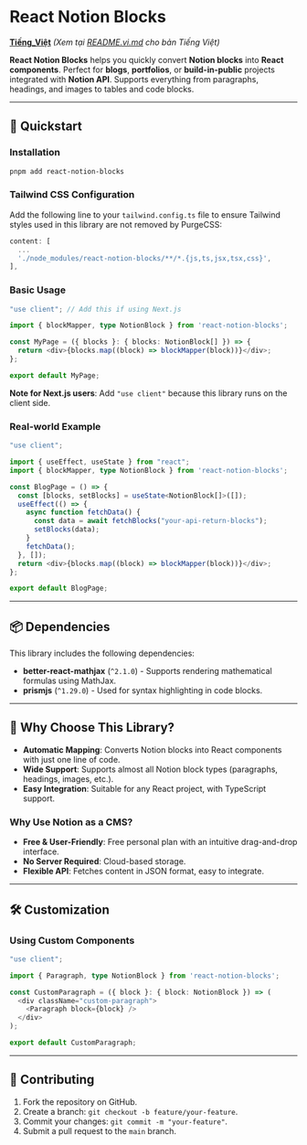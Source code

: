 # React Notion Blocks

**[Tiếng_Việt](#)** *(Xem tại [README.vi.md](README.vi.md) cho bản Tiếng Việt)*


**React Notion Blocks** helps you quickly convert **Notion blocks** into **React components**. Perfect for **blogs**, **portfolios**, or **build-in-public** projects integrated with **Notion API**. Supports everything from paragraphs, headings, and images to tables and code blocks.

---

## 🚀 Quickstart

### Installation
```bash
pnpm add react-notion-blocks
```

### Tailwind CSS Configuration
Add the following line to your `tailwind.config.ts` file to ensure Tailwind styles used in this library are not removed by PurgeCSS:

```typescript
content: [
  ...
  './node_modules/react-notion-blocks/**/*.{js,ts,jsx,tsx,css}',
],
```

### Basic Usage
```typescript
"use client"; // Add this if using Next.js

import { blockMapper, type NotionBlock } from 'react-notion-blocks';

const MyPage = ({ blocks }: { blocks: NotionBlock[] }) => {
  return <div>{blocks.map((block) => blockMapper(block))}</div>;
};

export default MyPage;
```

**Note for Next.js users**: Add `"use client"` because this library runs on the client side.

### Real-world Example
```typescript
"use client";

import { useEffect, useState } from "react";
import { blockMapper, type NotionBlock } from 'react-notion-blocks';

const BlogPage = () => {
  const [blocks, setBlocks] = useState<NotionBlock[]>([]);
  useEffect(() => {
    async function fetchData() {
      const data = await fetchBlocks("your-api-return-blocks");
      setBlocks(data);
    }
    fetchData();
  }, []);
  return <div>{blocks.map((block) => blockMapper(block))}</div>;
};

export default BlogPage;
```

---

## 📦 Dependencies

This library includes the following dependencies:

- **better-react-mathjax** (`^2.1.0`) - Supports rendering mathematical formulas using MathJax.
- **prismjs** (`^1.29.0`) - Used for syntax highlighting in code blocks.

---

## 🌟 Why Choose This Library?

- **Automatic Mapping**: Converts Notion blocks into React components with just one line of code.
- **Wide Support**: Supports almost all Notion block types (paragraphs, headings, images, etc.).
- **Easy Integration**: Suitable for any React project, with TypeScript support.

### Why Use Notion as a CMS?
- **Free & User-Friendly**: Free personal plan with an intuitive drag-and-drop interface.
- **No Server Required**: Cloud-based storage.
- **Flexible API**: Fetches content in JSON format, easy to integrate.

---

## 🛠️ Customization

### Using Custom Components
```typescript
"use client";

import { Paragraph, type NotionBlock } from 'react-notion-blocks';

const CustomParagraph = ({ block }: { block: NotionBlock }) => (
  <div className="custom-paragraph">
    <Paragraph block={block} />
  </div>
);

export default CustomParagraph;
```

---

## 🤝 Contributing

1. Fork the repository on GitHub.
2. Create a branch: `git checkout -b feature/your-feature`.
3. Commit your changes: `git commit -m "your-feature"`.
4. Submit a pull request to the `main` branch.

